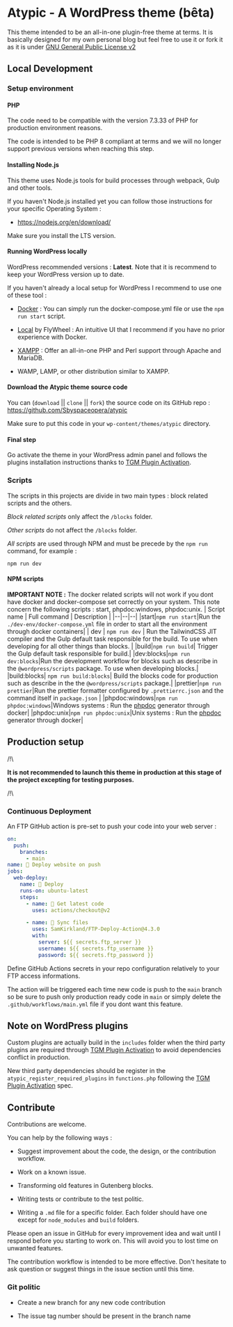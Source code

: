 
# Atypic - A WordPress theme (bêta)
This theme intended to be an all-in-one plugin-free theme at terms. It is basically designed for my own personal blog but feel free to use it or fork it as it is under [GNU General Public License v2](http://www.gnu.org/licenses/gpl-2.0.html)
## Local Development
### Setup environment
#### PHP
The code need to be compatible with the version 7.3.33 of PHP for production environment reasons.

The code is intended to be PHP 8 compliant at terms and we will no longer support previous versions when reaching this step.
#### Installing Node.js
This theme uses Node.js tools for build processes through webpack, Gulp and other tools.

If you haven't Node.js installed yet you can follow those instructions for your specific Operating System :
- <https://nodejs.org/en/download/>

Make sure you install the LTS version.

#### Running WordPress locally

WordPress recommended versions : **Latest**. Note that it is recommend to keep your WordPress version up to date.

If you haven't already a local setup for WordPress I recommend to use one of these tool :

- [Docker](https://www.docker.com/) : You can simply run the docker-compose.yml file or use the `npm run start` script.

- [Local](https://localwp.com/) by FlyWheel : An intuitive UI that I recommend if you have no prior experience with Docker.

- [XAMPP](https://www.apachefriends.org/fr/index.html) : Offer an all-in-one PHP and Perl support through Apache and MariaDB.

- WAMP, LAMP, or other distribution similar to XAMPP.

#### Download the Atypic theme source code

You can (`download` || `clone` || `fork`) the source code on its GitHub repo : <https://github.com/Sbyspaceopera/atypic>

Make sure to put this code in your `wp-content/themes/atypic` directory.

#### Final step

Go activate the theme in your WordPress admin panel and follows the plugins installation instructions thanks to [TGM Plugin Activation](http://tgmpluginactivation.com/).

### Scripts

The scripts in this projects are divide in two main types : block related scripts and the others.

*Block related scripts* only affect the `/blocks` folder.

*Other scripts* do not affect the `/blocks` folder.

*All scripts* are used through NPM and must be precede by the `npm run` command, for example :

`
npm run dev
`


#### NPM scripts
**IMPORTANT NOTE :** The docker related scripts will not work if you dont have docker and docker-compose set correctly on your system. This note concern the following scripts : start, phpdoc:windows, phpdoc:unix.
| Script name | Full command | Description |
|--|--|--|
|start|`npm run start`|Run the `./dev-env/docker-compose.yml` file in order to start all the environment through docker containers|
| dev | `npm run dev` | Run the TailwindCSS JIT compiler and the Gulp default task responsible for the build. To use when developing for all other things than blocks. |
|build|`npm run build`| Trigger the Gulp default task responsible for build.|
|dev:blocks|`npm run dev:blocks`|Run the development workflow for blocks such as describe in the `@wordpress/scripts` package. To use when developing blocks.|
|build:blocks| `npm run build:blocks`| Build the blocks code for production such as describe in the the `@wordpress/scripts` package.|
|prettier|`npm run prettier`|Run the prettier formatter configured by `.prettierrc.json` and the command itself in `package.json` |
|phpdoc:windows|`npm run phpdoc:windows`|Windows systems : Run the [phpdoc](https://docs.phpdoc.org/) generator through docker|
|phpdoc:unix|`npm run phpdoc:unix`|Unix systems : Run the [phpdoc](https://docs.phpdoc.org/) generator through docker|


## Production setup

/!\\

**It is not recommended to launch this theme in production at this stage of the project excepting for testing purposes.**

/!\

### Continuous Deployment


An FTP GitHub action is pre-set to push your code into your web server :
 

```yaml
on:
  push:
    branches:
      - main
name: 🚀 Deploy website on push
jobs:
  web-deploy:
    name: 🎉 Deploy
    runs-on: ubuntu-latest
    steps:
      - name: 🚚 Get latest code
        uses: actions/checkout@v2

      - name: 📂 Sync files
        uses: SamKirkland/FTP-Deploy-Action@4.3.0
        with:
          server: ${{ secrets.ftp_server }}
          username: ${{ secrets.ftp_username }}
          password: ${{ secrets.ftp_password }}
```

Define GitHub Actions secrets in your repo configuration relatively to your FTP access informations.

The action will be triggered each time new code is push to the `main` branch so be sure to push only production ready code in `main` or simply delete the `.github/workflows/main.yml` file if you dont want this feature.

## Note on WordPress plugins

Custom plugins are actually build in the `includes` folder when the third party plugins are required through [TGM Plugin Activation](http://tgmpluginactivation.com/) to avoid dependencies conflict in production.

New third party dependencies should be register in the `atypic_register_required_plugins` in `functions.php` following the [TGM Plugin Activation](http://tgmpluginactivation.com/) spec.

## Contribute

Contributions are welcome.

You can help by the following ways :

- Suggest improvement about the code, the design,  or the contribution workflow.

- Work on a known issue.

- Transforming old features in Gutenberg blocks.

- Writing tests or contribute to the test politic.

- Writing a `.md` file for a specific folder. Each folder should have one except for `node_modules` and `build` folders.

Please open an issue in GitHub for every improvement idea and wait until I respond before you starting to work on. This will avoid you to lost time on unwanted features.

The contribution workflow is intended to be more effective. Don't hesitate to ask question or suggest things in the issue section until this time.

### Git politic

- Create a new branch for any new code contribution

- The issue tag number should be present in the branch name